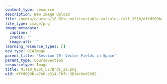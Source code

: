 ```yaml
---
content_type: resource
description: New image Upload
file: /media/courses/18-02sc-multivariable-calculus-fall-2010/dffd909ba7e0e31470fc3b34c8ed29d2_MIT18_02SC_L27Brds_2a.png
file_type: image/png
image_metadata:
  caption: ''
  credit: ''
  image-alt: ''
learning_resource_types: []
ocw_type: OCWImage
parent_title: 'Session 79: Vector Fields in Space'
parent_type: CourseSection
resourcetype: Image
title: MIT18_02SC_L27Brds_2a.png
uid: dffd909b-a7e0-e314-70fc-3b34c8ed29d2
---
```

